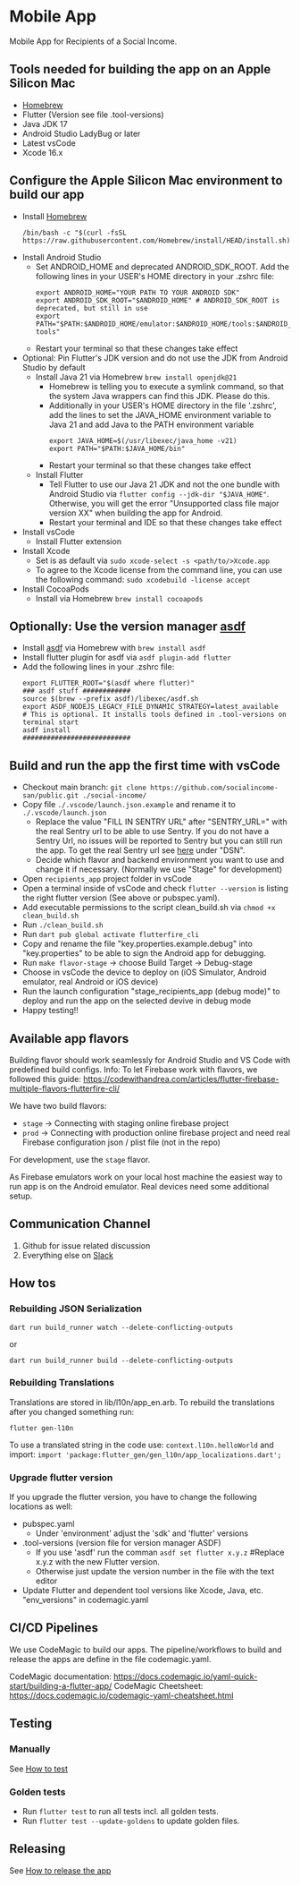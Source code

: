 # Mobile App

Mobile App for Recipients of a Social Income.

## Tools needed for building the app on an Apple Silicon Mac

- [Homebrew](https://brew.sh/de/)
- Flutter (Version see file .tool-versions)
- Java JDK 17
- Android Studio LadyBug or later
- Latest vsCode
- Xcode 16.x

## Configure the Apple Silicon Mac environment to build our app

- Install [Homebrew](https://brew.sh/de/)
  ```shell
  /bin/bash -c "$(curl -fsSL https://raw.githubusercontent.com/Homebrew/install/HEAD/install.sh)"
  ```
- Install Android Studio
  - Set ANDROID_HOME and deprecated ANDROID_SDK_ROOT. Add the following
    lines in your USER's HOME directory in your .zshrc file:
    ```shell
    export ANDROID_HOME="YOUR PATH TO YOUR ANDROID SDK"
    export ANDROID_SDK_ROOT="$ANDROID_HOME" # ANDROID_SDK_ROOT is deprecated, but still in use
    export PATH="$PATH:$ANDROID_HOME/emulator:$ANDROID_HOME/tools:$ANDROID_HOME/tools/bin:$ANDROID_HOME/platform-tools"
    ```
  - Restart your terminal so that these changes take effect
- Optional: Pin Flutter's JDK version and do not use the JDK from
  Android Studio by default
  - Install Java 21 via Homebrew `brew install openjdk@21`
    - Homebrew is telling you to execute a symlink command, so that the
      system Java wrappers can find this JDK. Please do this.
    - Additionally in your USER's HOME directory in the file '.zshrc',
      add the lines to set the JAVA_HOME environment variable to Java 21
      and add Java to the PATH environment variable
      ```shell
      export JAVA_HOME=$(/usr/libexec/java_home -v21)
      export PATH="$PATH:$JAVA_HOME/bin"
      ```
    - Restart your terminal so that these changes take effect
  - Install Flutter
    - Tell Flutter to use our Java 21 JDK and not the one bundle with
      Android Studio via `flutter config --jdk-dir "$JAVA_HOME"`.
      Otherwise, you will get the error "Unsupported class file major
      version XX" when building the app for Android.
    - Restart your terminal and IDE so that these changes take effect
- Install vsCode
  - Install Flutter extension
- Install Xcode
  - Set is as default via `sudo xcode-select -s <path/to/>Xcode.app`
  - To agree to the Xcode license from the command line, you can use the
    following command: `sudo xcodebuild -license accept`
- Install CocoaPods
  - Install via Homebrew `brew install cocoapods`

## Optionally: Use the version manager [asdf](https://asdf-vm.com/)

- Install [asdf](https://asdf-vm.com/) via Homebrew with
  `brew install asdf`
- Install flutter plugin for asdf via `asdf plugin-add flutter`
- Add the following lines in your .zshrc file:
  ```shell
  export FLUTTER_ROOT="$(asdf where flutter)"
  ### asdf stuff ############
  source $(brew --prefix asdf)/libexec/asdf.sh
  export ASDF_NODEJS_LEGACY_FILE_DYNAMIC_STRATEGY=latest_available
  # This is optional. It installs tools defined in .tool-versions on terminal start
  asdf install
  ###########################
  ```

## Build and run the app the first time with vsCode

- Checkout main branch:
  `git clone https://github.com/socialincome-san/public.git ./social-income/`
- Copy file `./.vscode/launch.json.example` and rename it to
  `./.vscode/launch.json`
  - Replace the value "FILL IN SENTRY URL" after "SENTRY_URL=" with the
    real Sentry url to be able to use Sentry. If you do not have a
    Sentry Url, no issues will be reported to Sentry but you can still
    run the app. To get the real Sentry url see
    [here](https://social-income.sentry.io/settings/projects/si-mobileapp/keys/)
    under "DSN".
  - Decide which flavor and backend environment you want to use and
    change it if necessary. (Normally we use "Stage" for development)
- Open `recipients_app` project folder in vsCode
- Open a terminal inside of vsCode and check `flutter --version` is
  listing the right flutter version (See above or pubspec.yaml).
- Add executable permissions to the script clean_build.sh via
  `chmod +x clean_build.sh`
- Run `./clean_build.sh`
- Run `dart pub global activate flutterfire_cli`
- Copy and rename the file "key.properties.example.debug" into "key.properties" to be able to sign the Android app for debugging.
- Run `make flavor-stage` -> choose Build Target -> Debug-stage
- Choose in vsCode the device to deploy on (iOS Simulator, Android
  emulator, real Android or iOS device)
- Run the launch configuration "stage_recipients_app (debug mode)" to
  deploy and run the app on the selected devive in debug mode
- Happy testing!!

## Available app flavors

Building flavor should work seamlessly for Android Studio and VS Code
with predefined build configs.
Info: To let Firebase work with flavors, we followed this guide: https://codewithandrea.com/articles/flutter-firebase-multiple-flavors-flutterfire-cli/

We have two build flavors:

- `stage` -> Connecting with staging online firebase project
- `prod` -> Connecting with production online firebase project and need
  real Firebase configuration json / plist file (not in the repo)

For development, use the `stage` flavor.

As Firebase emulators work on your local host machine the easiest way to
run app is on the Android emulator. Real devices need some additional
setup.

## Communication Channel

1. Github for issue related discussion
2. Everything else on [Slack](https://social-income.slack.com/home)

## How tos

### Rebuilding JSON Serialization

```
dart run build_runner watch --delete-conflicting-outputs
```

or

```
dart run build_runner build --delete-conflicting-outputs
```

### Rebuilding Translations

Translations are stored in lib/l10n/app_en.arb. To rebuild the
translations after you changed something run:

```
flutter gen-l10n
```

To use a translated string in the code use: `context.l10n.helloWorld`
and import:
`import 'package:flutter_gen/gen_l10n/app_localizations.dart';`

### Upgrade flutter version

If you upgrade the flutter version, you have to change the following
locations as well:

- pubspec.yaml
  - Under 'environment' adjust the 'sdk' and 'flutter' versions
- .tool-versions (version file for version manager ASDF)
  - If you use 'asdf' run the comman `asdf set flutter x.y.z` #Replace
    x.y.z with the new Flutter version.
  - Otherwise just update the version number in the file with the text
    editor
- Update Flutter and dependent tool versions like Xcode, Java, etc.
  "env_versions" in codemagic.yaml

## CI/CD Pipelines

We use CodeMagic to build our apps. The pipeline/workflows to build and
release the apps are define in the file codemagic.yaml.

CodeMagic documentation:
https://docs.codemagic.io/yaml-quick-start/building-a-flutter-app/
CodeMagic Cheetsheet:
https://docs.codemagic.io/codemagic-yaml-cheatsheet.html

## Testing

### Manually

See [How to test](./docu/app_testing_guides/how_to_test.md)

### Golden tests

- Run `flutter test` to run all tests incl. all golden tests.
- Run `flutter test --update-goldens` to update golden files.

## Releasing

See [How to release the app](./docu/app_release_guides/releasing.md)

